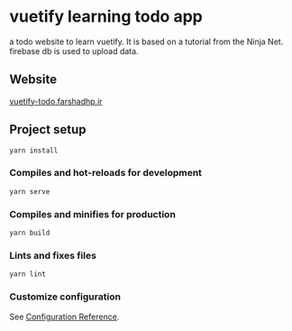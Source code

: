 # vuetify learning todo app
a todo website to learn vuetify. It is based on a tutorial from the Ninja Net. firebase db is used to upload data.

## Website
[vuetify-todo.farshadhp.ir](http://vuetify-todo.farshadhp.ir)

## Project setup
```
yarn install
```

### Compiles and hot-reloads for development
```
yarn serve
```

### Compiles and minifies for production
```
yarn build
```

### Lints and fixes files
```
yarn lint
```

### Customize configuration
See [Configuration Reference](https://cli.vuejs.org/config/).
